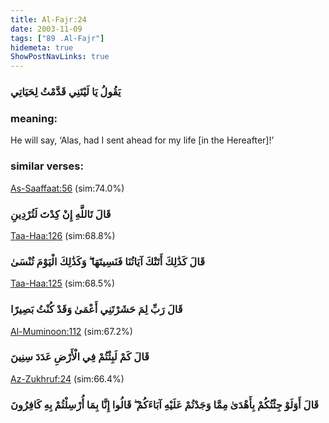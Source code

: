 ```yaml
---
title: Al-Fajr:24
date: 2003-11-09
tags: ["89 .Al-Fajr"]
hidemeta: true 
ShowPostNavLinks: true 
---
```

### يَقُولُ يَا لَيْتَنِي قَدَّمْتُ لِحَيَاتِي
### meaning: 
He will say, ‘Alas, had I sent ahead for my life [in the Hereafter]!’
### similar verses: 

[As-Saaffaat:56](/37/56) (sim:74.0%)

### قَالَ تَاللَّهِ إِنْ كِدْتَ لَتُرْدِينِ

[Taa-Haa:126](/20/126) (sim:68.8%)

### قَالَ كَذَٰلِكَ أَتَتْكَ آيَاتُنَا فَنَسِيتَهَا ۖ وَكَذَٰلِكَ الْيَوْمَ تُنْسَىٰ

[Taa-Haa:125](/20/125) (sim:68.5%)

### قَالَ رَبِّ لِمَ حَشَرْتَنِي أَعْمَىٰ وَقَدْ كُنْتُ بَصِيرًا

[Al-Muminoon:112](/23/112) (sim:67.2%)

### قَالَ كَمْ لَبِثْتُمْ فِي الْأَرْضِ عَدَدَ سِنِينَ

[Az-Zukhruf:24](/43/24) (sim:66.4%)

### قَالَ أَوَلَوْ جِئْتُكُمْ بِأَهْدَىٰ مِمَّا وَجَدْتُمْ عَلَيْهِ آبَاءَكُمْ ۖ قَالُوا إِنَّا بِمَا أُرْسِلْتُمْ بِهِ كَافِرُونَ
